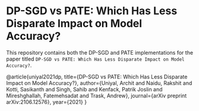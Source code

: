 # DP-SGD vs PATE: Which Has Less Disparate Impact on Model Accuracy?

This repository contains both the DP-SGD and PATE implementations for the paper titled `DP-SGD vs PATE: Which Has Less Disparate Impact on Model Accuracy?`.

@article{uniyal2021dp,
  title={DP-SGD vs PATE: Which Has Less Disparate Impact on Model Accuracy?},
  author={Uniyal, Archit and Naidu, Rakshit and Kotti, Sasikanth and Singh, Sahib and Kenfack, Patrik Joslin and Mireshghallah, Fatemehsadat and Trask, Andrew},
  journal={arXiv preprint arXiv:2106.12576},
  year={2021}
}
